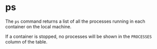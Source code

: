 # ps

The `ps` command returns a list of all the processes running in each container on the local machine. 

If a container is stopped, no processes will be shown in the `PROCESSES` column of the table. 